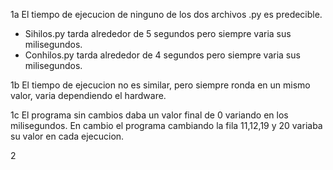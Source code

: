 1a El tiempo de ejecucion de ninguno de los dos archivos .py es predecible.
- Sihilos.py tarda alrededor de 5 segundos pero siempre varia sus milisegundos.
- Conhilos.py tarda alrededor de 4 segundos pero siempre varia sus milisegundos.

1b El tiempo de ejecucion no es similar, pero siempre ronda en un mismo valor, varia dependiendo el hardware.

1c El programa sin cambios daba un valor final de 0 variando en los milisegundos.
En cambio el programa cambiando la fila 11,12,19 y 20 variaba su valor en cada ejecucion.

2
